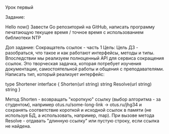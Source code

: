 Урок первый

Задание:

Hello now()
Завести Go репозиторий на GitHub, написать программу печатающую текущее время / точное время с использованием библиотеки NTP 

Доп задание:
Сокращатель ссылок - часть 1
Цель: Цель ДЗ - разобраться, что такое и как работают интерфейсы, методы и типы. Впоследствии мы реализуем полноценный API для сервиса сокращения ссылок. Это творческая задачка, которая потребует изучения документации, самостоятельной работы и общения с преподавателями.
Написать тип, который реализует интерфейс:

type Shortener interface {
Shorten(url string) string
Resolve(url string) string
}

Метод Shorten - возвращать "короткую" ссылку (выбор алгоритма - за студентом), например otus.ru/some-long-link -> otus.ru/jhg34 и сохранять соответствие короткой и исходной ссылок в памяти (не используя БД, а использовать, например, map).
При вызове метода Resolve - отдавать "длинную ссылку" или пустую строку, если ссылка не найдена.

